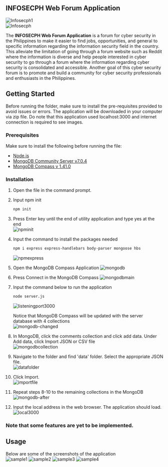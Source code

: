 <!-- ABOUT THE PROJECT -->
## INFOSECPH Web Forum Application

![Infosecph1](InfoSecPh\InfoSecPh\public\images\infosec-main.png)<br>
![Infosecph](InfoSecPh\InfoSecPh\public\images\infosec-user.png)

The **INFOSECPH Web Forum Application** is a forum for cyber security in the Philippines to make it easier to find jobs, opportunities, and general to specific information regarding the information security field in the country. This alleviate the limitation of going through a forum website such as Reddit where the information is diverse and  help people interested in cyber security to go through a forum where the information regarding cyber security is consolidated and accessible. Another goal of this cyber security forum is to promote and build a community for cyber security professionals and enthusiasts in the Philippines.


<!-- GETTING STARTED -->
## Getting Started

Before running the folder, make sure to install the pre-requisites provided to avoid issues or errors. The application will be downloaded in your computer via zip file. Do note that this application used localhost:3000 and 
internet connection is required to see images.

### Prerequisites
Make sure to install the following before running the file:
* [Node.js](https://nodejs.org/en)
* [MongoDB Community Server v7.0.4](https://www.mongodb.com/try/download/community)
* [MongoDB Compass v 1.41.0](https://www.mongodb.com/try/download/compass)


### Installation

1. Open the file in the command prompt.
2. Input npm init
   ```sh
   npm init
   ```
3. Press Enter key until the end of utility application and type yes at the end <br>
  ![npminit](InfoSecPh\InfoSecPh\public\images\screenshot1.png)
  
4. Input the command to install the packages needed
   ```sh
   npm i express express-handlebars body-parser mongoose hbs
   ```

    ![npmexpress](InfoSecPh\InfoSecPh\public\images\screenshot2.png)

5. Open the MongoDB Compass Application
  ![mongodb](InfoSecPh\InfoSecPh\public\images\screenshot3.png)

6. Press Connect in the MongoDB Compass
  ![mongodbmain](InfoSecPh\InfoSecPh\public\images\screenshot4.png)

7. Input the command below to run the application
    ```sh
    node server.js
    ```
    ![listeningport3000](InfoSecPh\InfoSecPh\public\images\screenshot5.png)

    Notice that MongoDB Compass will be updated with the server database with 4 collections<br>
    ![mongodb-changed](InfoSecPh\InfoSecPh\public\images\screenshot6.png)

8. In MongoDB, click the comments collection and click add data. Under Add data, click Import JSON or CSV file<br>
  ![mongodbcollection](InfoSecPh\InfoSecPh\public\images\screenshot7.png)

9. Navigate to the folder and find 'data' folder. Select the appropriate JSON file.<br>
  ![datafolder](InfoSecPh\InfoSecPh\public\images\screenshot8.png)

10. Click Import.<br>
  ![importfile](InfoSecPh\InfoSecPh\public\images\screenshot9.png)

11. Repeat steps 8-10 to the remaining collections in the MongoDB<br>
  ![mongodb-after](InfoSecPh\InfoSecPh\public\images\screenshot10.png)

12. Input the local address in the web browser. The application should load.<br>
  ![local3000](InfoSecPh\InfoSecPh\public\images\screenshot11.png)

### **Note that some features are yet to be implemented.**


<!-- USAGE EXAMPLES -->
## Usage

Below are some of the screenshots of the application<br>
 ![sample1](InfoSecPh\InfoSecPh\public\images\sample1.png)
 ![sample2](InfoSecPh\InfoSecPh\public\images\sample2.png)
 ![sample3](InfoSecPh\InfoSecPh\public\images\sample3.png)
 ![sample4](InfoSecPh\InfoSecPh\public\images\sample4.png)






